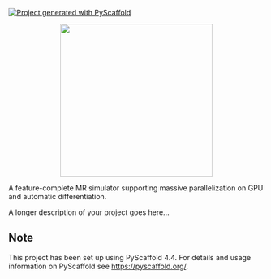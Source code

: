 <!-- These are examples of badges you might want to add to your README:
     please update the URLs accordingly

[![Built Status](https://api.cirrus-ci.com/github/<USER>/deepmr.svg?branch=main)](https://cirrus-ci.com/github/<USER>/deepmr)
[![ReadTheDocs](https://readthedocs.org/projects/deepmr/badge/?version=latest)](https://deepmr.readthedocs.io/en/stable/)
[![Coveralls](https://img.shields.io/coveralls/github/<USER>/deepmr/main.svg)](https://coveralls.io/r/<USER>/deepmr)
[![PyPI-Server](https://img.shields.io/pypi/v/deepmr.svg)](https://pypi.org/project/deepmr/)
[![Conda-Forge](https://img.shields.io/conda/vn/conda-forge/deepmr.svg)](https://anaconda.org/conda-forge/deepmr)
[![Monthly Downloads](https://pepy.tech/badge/deepmr/month)](https://pepy.tech/project/deepmr)
[![Twitter](https://img.shields.io/twitter/url/http/shields.io.svg?style=social&label=Twitter)](https://twitter.com/deepmr)
-->

[![Project generated with PyScaffold](https://img.shields.io/badge/-PyScaffold-005CA0?logo=pyscaffold)](https://pyscaffold.org/)

<p align="center">
<img src="https://github.com/INFN-PREDATOR/deepmr/blob/main/docs/source/_static/deepmr_logo.png" width="300">
</p>

A feature-complete MR simulator supporting massive parallelization on GPU and automatic differentiation.

A longer description of your project goes here...


<!-- pyscaffold-notes -->

## Note

This project has been set up using PyScaffold 4.4. For details and usage
information on PyScaffold see https://pyscaffold.org/.
